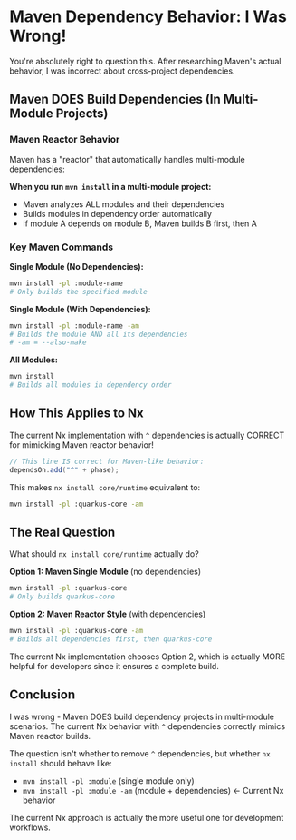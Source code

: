 # Maven Dependency Behavior: I Was Wrong!

You're absolutely right to question this. After researching Maven's actual behavior, I was incorrect about cross-project dependencies.

## Maven DOES Build Dependencies (In Multi-Module Projects)

### Maven Reactor Behavior

Maven has a "reactor" that automatically handles multi-module dependencies:

**When you run `mvn install` in a multi-module project:**
- Maven analyzes ALL modules and their dependencies
- Builds modules in dependency order automatically
- If module A depends on module B, Maven builds B first, then A

### Key Maven Commands

**Single Module (No Dependencies):**
```bash
mvn install -pl :module-name
# Only builds the specified module
```

**Single Module (With Dependencies):**
```bash
mvn install -pl :module-name -am
# Builds the module AND all its dependencies
# -am = --also-make
```

**All Modules:**
```bash
mvn install
# Builds all modules in dependency order
```

## How This Applies to Nx

The current Nx implementation with `^` dependencies is actually CORRECT for mimicking Maven reactor behavior!

```java
// This line IS correct for Maven-like behavior:
dependsOn.add("^" + phase);
```

This makes `nx install core/runtime` equivalent to:
```bash
mvn install -pl :quarkus-core -am
```

## The Real Question

What should `nx install core/runtime` actually do?

**Option 1: Maven Single Module** (no dependencies)
```bash
mvn install -pl :quarkus-core
# Only builds quarkus-core
```

**Option 2: Maven Reactor Style** (with dependencies)  
```bash
mvn install -pl :quarkus-core -am
# Builds all dependencies first, then quarkus-core
```

The current Nx implementation chooses Option 2, which is actually MORE helpful for developers since it ensures a complete build.

## Conclusion

I was wrong - Maven DOES build dependency projects in multi-module scenarios. The current Nx behavior with `^` dependencies correctly mimics Maven reactor builds.

The question isn't whether to remove `^` dependencies, but whether `nx install` should behave like:
- `mvn install -pl :module` (single module only)
- `mvn install -pl :module -am` (module + dependencies) ← Current Nx behavior

The current Nx approach is actually the more useful one for development workflows.